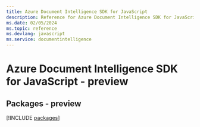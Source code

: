 ```yaml
---
title: Azure Document Intelligence SDK for JavaScript
description: Reference for Azure Document Intelligence SDK for JavaScript
ms.date: 02/05/2024
ms.topic: reference
ms.devlang: javascript
ms.service: documentintelligence
---
```

# Azure Document Intelligence SDK for JavaScript - preview
## Packages - preview
[!INCLUDE [packages](document-intelligence-index.md)]